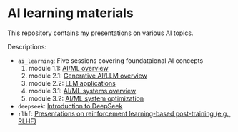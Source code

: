 # AI learning materials

This repository contains my presentations on various AI topics.

Descriptions:

- `ai_learning`: Five sessions covering foundataional AI concepts
    1. module 1.1: [AI/ML overview](ai_learning/part1_ai_ml_foundation.pdf)
    2. module 2.1: [Generative AI/LLM overview](ai_learning/part2_1_generative_ai.pdf)
    3. module 2.2: [LLM applications](ai_learning/part2_2_llm_applications.pdf)
    4. module 3.1: [AI/ML systems overview](ai_learning/part3_1_ai_ml_systems_overview.pdf)
    5. module 3.2: [AI/ML system optimization](ai_learning/part3_2_efficienty_ai_ml_systems.pdf)
- `deepseek`: [Introduction to DeepSeek](deepsee/deepseek-r1.pdf)
- `rlhf`: [Presentations on reinforcement learning-based post-training (e.g., RLHF)](rlhf/rlhf_overview_4_25.pdf)
